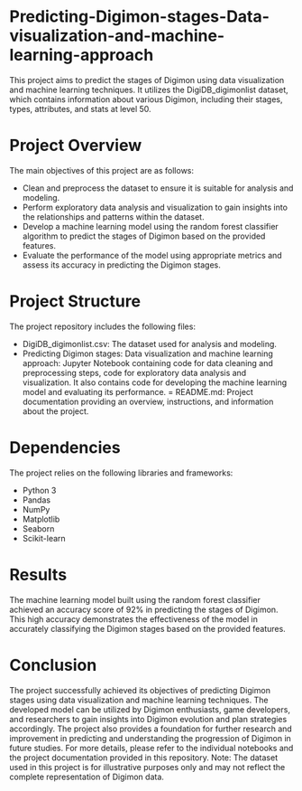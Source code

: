 # Predicting-Digimon-stages-Data-visualization-and-machine-learning-approach
This project aims to predict the stages of Digimon using data visualization and machine learning techniques. It utilizes the DigiDB_digimonlist dataset, which contains information about various Digimon, including their stages, types, attributes, and stats at level 50.

# Project Overview
The main objectives of this project are as follows:
- Clean and preprocess the dataset to ensure it is suitable for analysis and modeling.
- Perform exploratory data analysis and visualization to gain insights into the relationships and patterns within the dataset.
- Develop a machine learning model using the random forest classifier algorithm to predict the stages of Digimon based on the provided features.
- Evaluate the performance of the model using appropriate metrics and assess its accuracy in predicting the Digimon stages.
  
# Project Structure
The project repository includes the following files:
- DigiDB_digimonlist.csv: The dataset used for analysis and modeling.
- Predicting Digimon stages: Data visualization and machine learning approach: Jupyter Notebook containing code for data cleaning and preprocessing steps, code for exploratory data analysis and visualization. It also contains code for developing the machine learning model and evaluating its performance.
= README.md: Project documentation providing an overview, instructions, and information about the project.

# Dependencies
The project relies on the following libraries and frameworks:
- Python 3
- Pandas
- NumPy
- Matplotlib
- Seaborn
- Scikit-learn

# Results
The machine learning model built using the random forest classifier achieved an accuracy score of 92% in predicting the stages of Digimon. This high accuracy demonstrates the effectiveness of the model in accurately classifying the Digimon stages based on the provided features.

# Conclusion
The project successfully achieved its objectives of predicting Digimon stages using data visualization and machine learning techniques. The developed model can be utilized by Digimon enthusiasts, game developers, and researchers to gain insights into Digimon evolution and plan strategies accordingly. The project also provides a foundation for further research and improvement in predicting and understanding the progression of Digimon in future studies.
For more details, please refer to the individual notebooks and the project documentation provided in this repository.
Note: The dataset used in this project is for illustrative purposes only and may not reflect the complete representation of Digimon data.
